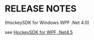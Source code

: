 ﻿RELEASE NOTES
=========
(HockeySDK for Windows WPF .Net 4.0)

see [HockeySDK for WPF .Net4.5](../HockeySDK_WPF45/README.MD)
